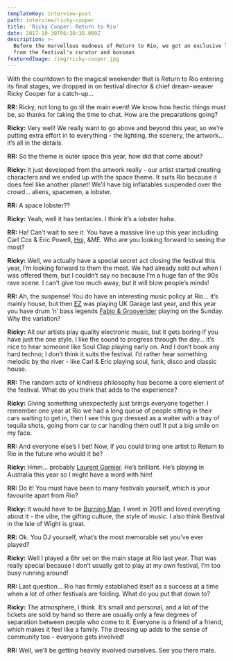 ```yaml
---
templateKey: interview-post
path: interview/ricky-cooper
title: 'Ricky Cooper: Return to Rio'
date: 2017-10-30T06:30:38.000Z
description: >-
  Before the marvellous madness of Return to Rio, we got an exclusive lowdown
  from the festival's curator and bossman
featuredImage: /img/ricky-cooper.jpg
---
```

With the countdown to the magical weekender that is Return to Rio entering its final stages, we dropped in on festival director & chief dream-weaver Ricky Cooper for a catch-up…

**RR:** Ricky, not long to go til the main event! We know how hectic things must be, so thanks for taking the time to chat. How are the preparations going?

**Ricky:** Very well! We really want to go above and beyond this year, so we’re putting extra effort in to everything - the lighting, the scenery, the artwork… it’s all in the details.

**RR:** So the theme is outer space this year, how did that come about?

**Ricky:** It just developed from the artwork really - our artist started creating characters and we ended up with the space theme. It suits Rio because it does feel like another planet! We’ll have big inflatables suspended over the crowd… aliens, spacemen, a lobster.

**RR:** A space lobster??

**Ricky:** Yeah, well it has tentacles. I think it’s a lobster haha.

**RR:** Ha! Can’t wait to see it. You have a massive line up this year including Carl Cox & Eric Powell, [Hoj](https://www.facebook.com/hoj/), &ME. Who are you looking forward to seeing the most?

**Ricky:** Well, we actually have a special secret act closing the festival this year, I’m looking forward to them the most. We had already sold out when I was offered them, but I couldn’t say no because I’m a huge fan of the 90s rave scene. I can’t give too much away, but it will blow people’s minds! 

**RR:** Ah, the suspense! You do have an interesting music policy at Rio… it’s mainly house, but then [EZ](https://www.facebook.com/djezofficial/) was playing UK Garage last year, and this year you have drum ’n’ bass legends [Fabio & Grooverider](https://www.facebook.com/fabioandgrooverider/) playing on the Sunday. Why the variation?

**Ricky:** All our artists play quality electronic music, but it gets boring if you have just the one style. I like the sound to progress through the day… it’s nice to hear someone like Soul Clap playing early on. And I don’t book any hard techno; I don’t think it suits the festival. I’d rather hear something melodic by the river - like Carl & Eric playing soul, funk, disco and classic house. 

**RR:** The random acts of kindness philosophy has become a core element of the festival. What do you think that adds to the experience?

**Ricky:** Giving something unexpectedly just brings everyone together. I remember one year at Rio we had a long queue of people sitting in their cars waiting to get in, then I see this guy dressed as a waiter with a tray of tequila shots, going from car to car handing them out! It put a big smile on my face.

**RR:** And everyone else’s I bet! Now, if you could bring one artist to Return to Rio in the future who would it be?

**Ricky:** Hmm… probably [Laurent Garnier](https://www.facebook.com/laurentgarnierofficial/). He’s brilliant. He’s playing in Australia this year so I might have a word with him!

**RR:** Do it! You must have been to many festivals yourself, which is your favourite apart from Rio?

**Ricky:** It would have to be [Burning Man](https://l.facebook.com/l.php?u=https%3A%2F%2Fburningman.org%2F&h=ATNFFJGfAmNBT8SJ2Cpu9Y9a6aq5GNUc20X5ZvCzXfl2P6jge0ZWIFPGi_Z-HdS4pWOtwx6Xwt1NhpobN1sOV22IwfHNs16yVc_hnLr6jmH6iXDhmJjjgyQvgRlvMNeBgFmc2qB7SZtAOwFP1KnKdg). I went in 2011 and loved everyting about it - the vibe, the gifting culture, the style of music. I also think Bestival in the Isle of Wight is great.

**RR:** Ok. You DJ yourself, what’s the most memorable set you’ve ever played?

**Ricky:** Well I played a 6hr set on the main stage at Rio last year. That was really special because I don’t usually get to play at my own festival, I’m too busy running around!

**RR:** Last question… Rio has firmly established itself as a success at a time when a lot of other festivals are folding. What do you put that down to?

**Ricky:** The atmosphere, I think. It’s small and personal, and a lot of the tickets are sold by hand so there are usually only a few degrees of separation between people who come to it. Everyone is a friend of a friend, which makes it feel like a family. The dressing up adds to the sense of community too - everyone gets involved!

**RR:** Well, we’ll be getting heavily involved ourselves. See you there mate.
